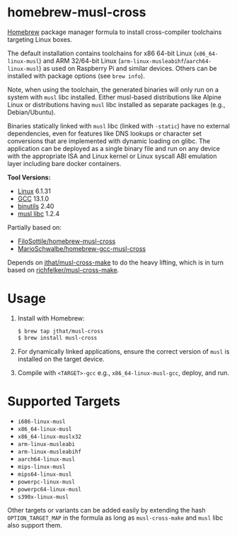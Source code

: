 # homebrew-musl-cross

[Homebrew](https://brew.sh/) package manager formula to install cross-compiler toolchains targeting Linux boxes.

The default installation contains toolchains for x86 64-bit Linux (`x86_64-linux-musl`) and ARM 32/64-bit Linux (`arm-linux-musleabihf`/`aarch64-linux-musl`) as used on Raspberry Pi and similar devices. Others can be installed with package options (see `brew info`).

Note, when using the toolchain, the generated binaries will only run on a system with `musl` libc installed. Either musl-based distributions like Alpine Linux or distributions having `musl` libc installed as separate packages (e.g., Debian/Ubuntu).

Binaries statically linked with `musl` libc (linked with `-static`) have no external dependencies, even for features like DNS lookups or character set conversions that are implemented with dynamic loading on glibc. The application can be deployed as a single binary file and run on any device with the appropriate ISA and Linux kernel or Linux syscall ABI emulation layer including bare docker containers.

**Tool Versions:**
- [Linux](https://kernel.org/) 6.1.31
- [GCC](https://gcc.gnu.org/) 13.1.0
- [binutils](https://www.gnu.org/software/binutils/) 2.40
- [musl libc](https://www.musl-libc.org/) 1.2.4

Partially based on:
 - [FiloSottile/homebrew-musl-cross](https://github.com/FiloSottile/homebrew-musl-cross)
 - [MarioSchwalbe/homebrew-gcc-musl-cross](https://github.com/MarioSchwalbe/homebrew-gcc-musl-cross)

Depends on [jthat/musl-cross-make](https://github.com/jthat/musl-cross-make) to do the heavy lifting, which is in turn based on [richfelker/musl-cross-make](https://github.com/richfelker/musl-cross-make).


# Usage

1. Install with Homebrew:
    ```sh
    $ brew tap jthat/musl-cross
    $ brew install musl-cross
    ```

2. For dynamically linked applications, ensure the correct version of `musl` is installed on the target device.

3. Compile with `<TARGET>-gcc` e.g., `x86_64-linux-musl-gcc`, deploy, and run.


# Supported Targets

- `i686-linux-musl`
- `x86_64-linux-musl`
- `x86_64-linux-muslx32`
- `arm-linux-musleabi`
- `arm-linux-musleabihf`
- `aarch64-linux-musl`
- `mips-linux-musl`
- `mips64-linux-musl`
- `powerpc-linux-musl`
- `powerpc64-linux-musl`
- `s390x-linux-musl`

Other targets or variants can be added easily by extending the hash `OPTION_TARGET_MAP` in the formula as long as `musl-cross-make` and `musl` libc also support them.

